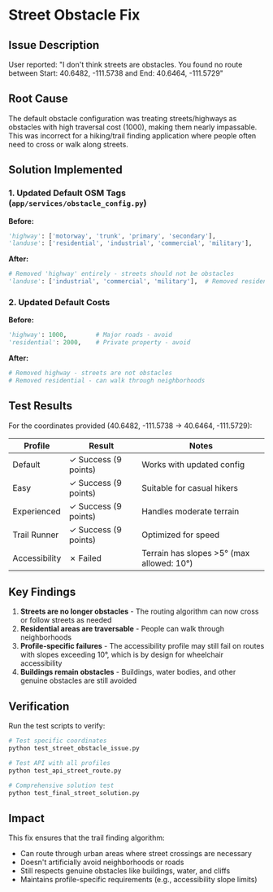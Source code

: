 # Street Obstacle Fix

## Issue Description
User reported: "I don't think streets are obstacles. You found no route between Start: 40.6482, -111.5738 and End: 40.6464, -111.5729"

## Root Cause
The default obstacle configuration was treating streets/highways as obstacles with high traversal cost (1000), making them nearly impassable. This was incorrect for a hiking/trail finding application where people often need to cross or walk along streets.

## Solution Implemented

### 1. Updated Default OSM Tags (`app/services/obstacle_config.py`)
**Before:**
```python
'highway': ['motorway', 'trunk', 'primary', 'secondary'],
'landuse': ['residential', 'industrial', 'commercial', 'military'],
```

**After:**
```python
# Removed 'highway' entirely - streets should not be obstacles
'landuse': ['industrial', 'commercial', 'military'],  # Removed residential
```

### 2. Updated Default Costs
**Before:**
```python
'highway': 1000,        # Major roads - avoid
'residential': 2000,    # Private property - avoid
```

**After:**
```python
# Removed highway - streets are not obstacles
# Removed residential - can walk through neighborhoods
```

## Test Results

For the coordinates provided (40.6482, -111.5738 → 40.6464, -111.5729):

| Profile | Result | Notes |
|---------|--------|-------|
| Default | ✓ Success (9 points) | Works with updated config |
| Easy | ✓ Success (9 points) | Suitable for casual hikers |
| Experienced | ✓ Success (9 points) | Handles moderate terrain |
| Trail Runner | ✓ Success (9 points) | Optimized for speed |
| Accessibility | ✗ Failed | Terrain has slopes >5° (max allowed: 10°) |

## Key Findings

1. **Streets are no longer obstacles** - The routing algorithm can now cross or follow streets as needed
2. **Residential areas are traversable** - People can walk through neighborhoods
3. **Profile-specific failures** - The accessibility profile may still fail on routes with slopes exceeding 10°, which is by design for wheelchair accessibility
4. **Buildings remain obstacles** - Buildings, water bodies, and other genuine obstacles are still avoided

## Verification

Run the test scripts to verify:
```bash
# Test specific coordinates
python test_street_obstacle_issue.py

# Test API with all profiles  
python test_api_street_route.py

# Comprehensive solution test
python test_final_street_solution.py
```

## Impact

This fix ensures that the trail finding algorithm:
- Can route through urban areas where street crossings are necessary
- Doesn't artificially avoid neighborhoods or roads
- Still respects genuine obstacles like buildings, water, and cliffs
- Maintains profile-specific requirements (e.g., accessibility slope limits)